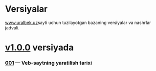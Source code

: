 # Versiyalar
<a href="https://uralbek.netlify.app/">www.uralbek.uz</a>sayti uchun tuzilayotgan bazaning versiyalar va nashrlar jadvali.

# <a href="https://v1-0-0.netlify.app/">v1.0.0</a> versiyada

<h3><a href="https://0-0-1.netlify.app/">001</a> — Veb-saytning yaratilish tarixi</h3>










